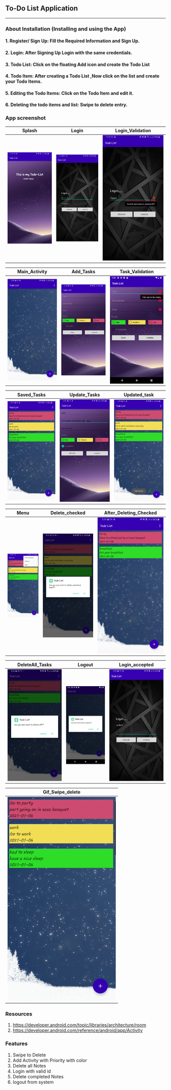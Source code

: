 ## To-Do List Application

---

### About Installation (Installing and using the App)
#### 1. Register/ Sign Up: Fill the Required Information and Sign Up.
#### 2. Login: After Signing Up Login with the same credentials.
#### 3. Todo List: Click on the floating Add icon and create the Todo List
#### 4. Todo Item: After creating a Todo List ,Now click on the list and create your Todo Items.
#### 5. Editing the Todo Items: Click on the Todo Item and edit it.
#### 6. Deleting the todo items and list: Swipe to delete entry.


### App screenshot

| Splash  | Login | Login_Validation 
| ------------- | ------------- |------------- |  
| ![](./screenshots/Splash.jpg) | ![](./screenshots/login.jpg)  | ![](./screenshots/login_validation.jpg)  |

| Main_Activity  | Add_Tasks | Task_Validation |
| ------------- | ------------- |------------- |
| ![](./screenshots/main_activity.jpg) | ![](./screenshots/add_task.jpg)  | ![](./screenshots/task_validation.jpg)  |

| Saved_Tasks  | Update_Tasks | Updated_task |
| ------------- | ------------- |------------- |
| ![](./screenshots/saved_task.jpg) | ![](./screenshots/tasktoupdate.jpg)  | ![](./screenshots/task_updated.jpg)  |

| Menu  | Delete_checked | After_Deleting_Checked |
| ------------- | ------------- |------------- |
| ![](./screenshots/menu.jpg) | ![](./screenshots/delete_completed.jpg)  | ![](./screenshots/deleted_completed.jpg)  |

| DeleteAll_Tasks  | Logout |  Login_accepted |
| ------------- | ------------- | ------------- |
| ![](./screenshots/delete_all.jpg) | ![](./screenshots/logout.jpg)  |   ![](./screenshots/login_correct.jpg) |

| Gif_Swipe_delete |
|------------- | 
| ![](./screenshots/Swipe.gif) |


### Resources
1. https://developer.android.com/topic/libraries/architecture/room
2. https://developer.android.com/reference/android/app/Activity

### Features
1. Swipe to Delete
2. Add Activity with Priority with color
3. Delete all Notes
4. Login with valid id
5. Delete completed Notes
6. logout from system
